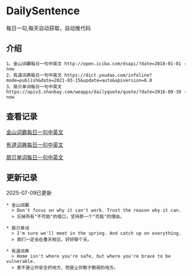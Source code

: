 # DailySentence

每日一句,每天自动获取，自动推代码

## 介绍

```
1、金山词霸每日一句中英文 http://open.iciba.com/dsapi/?date=2018-01-01 - now
2、有道词典每日一句中英文 https://dict.youdao.com/infoline?mode=publish&date=2021-03-15&update=auto&apiversion=6.0
3、扇贝单词每日一句中英文 https://apiv3.shanbay.com/weapps/dailyquote/quote/?date=2016-09-30 - now
```

## 查看记录

[金山词霸每日一句中英文](./data/iciba/)

[有道词典每日一句中英文](./data/youdao/)

[扇贝单词每日一句中英文](./data/shanbay/)

## 更新记录
2025-07-09已更新 
```
* 金山词霸
  > Don't focus on why it can't work. Trust the reason why it can.​
  > 忘掉所有"不可能"的借口，坚持那一个"可能"的理由。

* 扇贝单词
  > I'm sure we'll meet in the spring. And catch up on everything.
  > 我们一定会在春天相见，好好聊个天。

* 有道词典
  > Home isn't where you're safe, but where you're brave to be vulnerable.
  > 家不是让你安全的地方，而是让你敢于脆弱的地方。

```
